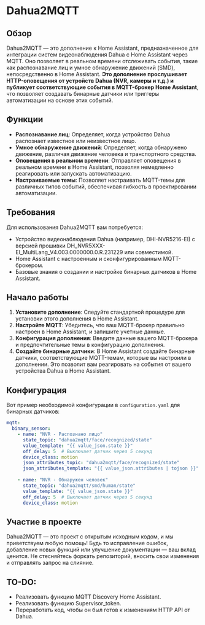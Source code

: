 # Dahua2MQTT

## Обзор
Dahua2MQTT — это дополнение к Home Assistant, предназначенное для интеграции систем видеонаблюдения Dahua с Home Assistant через MQTT. Оно позволяет в реальном времени отслеживать события, такие как распознавание лиц и умное обнаружение движений (SMD), непосредственно в Home Assistant. **Это дополнение прослушивает HTTP-оповещения от устройств Dahua (NVR, камеры и т.д.) и публикует соответствующие события в MQTT-брокер Home Assistant**, что позволяет создавать бинарные датчики или триггеры автоматизации на основе этих событий.

## Функции
- **Распознавание лиц**: Определяет, когда устройство Dahua распознает известное или неизвестное лицо.
- **Умное обнаружение движений**: Определяет, когда обнаружено движение, различая движение человека и транспортного средства.
- **Оповещения в реальном времени**: Отправляет оповещения в реальном времени в Home Assistant, позволяя немедленно реагировать или запускать автоматизацию.
- **Настраиваемые темы**: Позволяет настраивать MQTT-темы для различных типов событий, обеспечивая гибкость в проектировании автоматизации.

## Требования
Для использования Dahua2MQTT вам потребуется:
- Устройство видеонаблюдения Dahua (например, DHI-NVR5216-EI) с версией прошивки DH_NVR5XXX-EI_MultiLang_V4.003.0000000.0.R.231229 или совместимой.
- Home Assistant с настроенным и сконфигурированным MQTT-брокером.
- Базовые знания о создании и настройке бинарных датчиков в Home Assistant.

## Начало работы
1. **Установите дополнение**: Следуйте стандартной процедуре для установки этого дополнения в Home Assistant.
2. **Настройте MQTT**: Убедитесь, что ваш MQTT-брокер правильно настроен в Home Assistant, и запишите учетные данные.
3. **Конфигурация дополнения**: Введите данные вашего MQTT-брокера и предпочтительные темы в конфигурацию дополнения.
4. **Создайте бинарные датчики**: В Home Assistant создайте бинарные датчики, соответствующие MQTT-темам, которые вы настроили в дополнении. Это позволит вам реагировать на события от вашего устройства Dahua в Home Assistant.

## Конфигурация
Вот пример необходимой конфигурации в `configuration.yaml` для бинарных датчиков:

```yaml
mqtt:
  binary_sensor:
    - name: "NVR - Распознано лицо"
      state_topic: "dahua2mqtt/face/recognized/state"
      value_template: "{{ value_json.state }}"
      off_delay: 5  # Выключает датчик через 5 секунд
      device_class: motion
      json_attributes_topic: "dahua2mqtt/face/recognized/state"
      json_attributes_template: "{{ value_json.attributes | tojson }}"
  
    - name: "NVR - Обнаружен человек"
      state_topic: "dahua2mqtt/smd/human/state"
      value_template: "{{ value_json.state }}"
      off_delay: 5  # Выключает датчик через 5 секунд
      device_class: motion
```

## Участие в проекте
Dahua2MQTT — это проект с открытым исходным кодом, и мы приветствуем любую помощь! Будь то исправление ошибок, добавление новых функций или улучшение документации — ваш вклад ценится. Не стесняйтесь форкать репозиторий, вносить свои изменения и отправлять запрос на слияние.

## TO-DO:
- Реализовать функцию MQTT Discovery Home Assistant.
- Реализовать функцию Supervisor_token.
- Переработать код, чтобы он был готов к изменениям HTTP API от Dahua.

